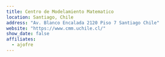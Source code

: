```yaml
---
title: Centro de Modelamiento Matematico
location: Santiago, Chile
address: "Av. Blanco Encalada 2120 Piso 7 Santiago Chile"
website: "https://www.cmm.uchile.cl/"
show_date: false
affiliates:
  - ajofre
---
```

